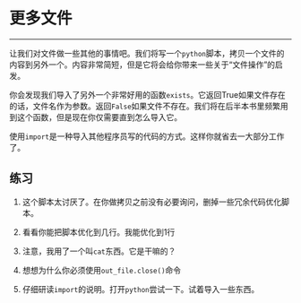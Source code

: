 # 更多文件
----------

让我们对文件做一些其他的事情吧。我们将写一个`python`脚本，拷贝一个文件的内容到另外一个。内容非常简短，但是它将会给你带来一些关于“文件操作”的启发。

你会发现我们导入了另外一个非常好用的函数`exists`。它返回True如果文件存在的话，文件名作为参数。返回`False`如果文件不存在。我们将在后半本书里频繁用到这个函数，但是现在你仅需要直到怎么导入它。

使用`import`是一种导入其他程序员写的代码的方式。这样你就省去一大部分工作了。

## 练习
1. 这个脚本太讨厌了。在你做拷贝之前没有必要询问，删掉一些冗余代码优化脚本。

2. 看看你能把脚本优化到几行。我能优化到1行

3. 注意，我用了一个叫`cat`东西。它是干嘛的？

4. 想想为什么你必须使用`out_file.close()`命令

5. 仔细研读`import`的说明。打开`python`尝试一下。试着导入一些东西。